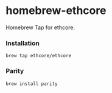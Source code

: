 # homebrew-ethcore
Homebrew Tap for ethcore.

### Installation

```
brew tap ethcore/ethcore
```

### Parity

```
brew install parity
```
